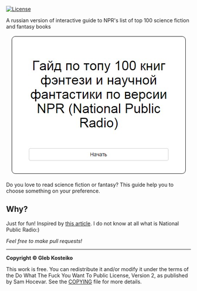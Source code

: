 [![License](https://img.shields.io/badge/License-WTFPL-brightgreen.svg)](https://raw.githubusercontent.com/gleb-kosteiko/top-100-fantasy-scifi-books-ru/master/copying.txt)

A russian version of interactive guide to NPR's list of top 100 science fiction and fantasy books

<p align="center">
  <img src="screen.jpg" alt="screen.jpg"/>
</p>

Do you love to read science fiction or fantasy? This guide help you to choose something on your preference.

## Why?

Just for fun! Inspired by [this article](http://bespoleznyi.ru/blog/2014-08-05-1921). I do not know at all what is National Public Radio:)

*Feel free to make pull requests!*



---

**Copyright © Gleb Kosteiko**

This work is free. You can redistribute it and/or modify it under the
terms of the Do What The Fuck You Want To Public License, Version 2,
as published by Sam Hocevar. See the [COPYING](https://github.com/gleb-kosteiko/top-100-fantasy-scifi-books/blob/master/copying.txt) file for more details.
